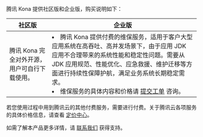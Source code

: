 腾讯 Kona 提供社区版和企业版，购买说明如下：

| 社区版                                           | 企业版                                                       |
| ------------------------------------------------ | ------------------------------------------------------------ |
| 腾讯 Kona 完全对外开源，用户可自行下载使用。 | <li>腾讯 Kona 提供付费的维保服务，适用于客户大型应用系统在高吞吐、高并发场景下，由于应用 JDK 应用不合理带来的系统性能和稳定性问题。需要从 JDK 应用规范、性能优化、应急救援、维护迁移等方面进行持续性保障护航，满足业务系统长期稳定需求。</li><li>维保服务的具体内容和价格请 [提交工单](https://console.cloud.tencent.com/workorder/category) 咨询。</li> |

若您使用过程中用到腾讯云的其他付费服务，需要进行付费。关于腾讯云各项服务的具体价格信息，请查看 [定价中心](https://buy.cloud.tencent.com/price)。

如需了解本产品更多详情，请 [联系我们](https://cloud.tencent.com/about/connect) 获得支持。
